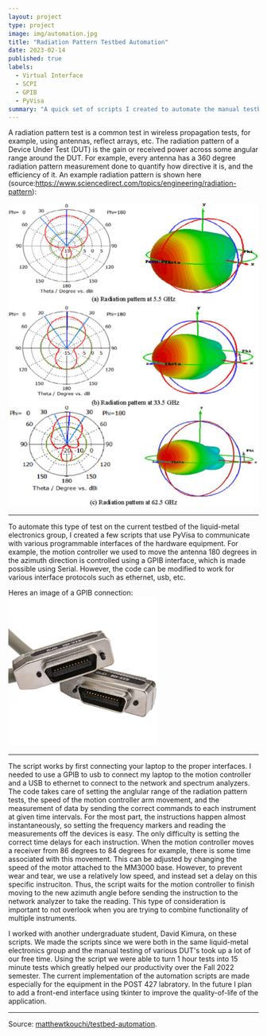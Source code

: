 ```yaml
---
layout: project
type: project
image: img/automation.jpg
title: "Radiation Pattern Testbed Automation"
date: 2023-02-14
published: true
labels:
  - Virtual Interface
  - SCPI
  - GPIB
  - PyVisa
summary: "A quick set of scripts I created to automate the manual testbed the UH Manoa liquid-metal electronics group was utilizing."
---
```


A radiation pattern test is a common test in wireless propagation tests, for example, using antennas, reflect arrays, etc. 
The radiation pattern of a Device Under Test (DUT) is the gain or received power across some angular range around the DUT.
For example, every antenna has a 360 degree radiation pattern measurement done to quantify how directive it is, and the efficiency of it.
An example radiation pattern is shown here (source:https://www.sciencedirect.com/topics/engineering/radiation-pattern):

<img class="img-fluid" src="../img/antenna_rad.jpg">
<hr>
To automate this type of test on the current testbed of the liquid-metal electronics group, I created a few scripts that use PyVisa to communicate with various 
programmable interfaces of the hardware equipment. For example, the motion controller we used to move the antenna 180 degrees in the azimuth direction is controlled
using a GPIB interface, which is made possible using Serial. However, the code can be modified to work for various interface protocols such as ethernet, usb, etc.

Heres an image of a GPIB connection: <br>
<img class="img-fluid" width="300" height=300 src="../img/gpib.jpg">
<hr>

The script works by first connecting your laptop to the proper interfaces. I needed to use a GPIB to usb to connect my laptop to the motion controller and a USB to ethernet to connect to the network and spectrum analyzers. The code takes care of setting the anglular range of the radiation pattern tests, the speed of the motion controller arm movement, and the measurement of data by sending the correct commands to each instrument at given time intervals. For the most part, the instructions happen almost instantaneously, so setting the frequency markers and reading the measurements off the devices is easy. The only difficulty is setting the correct time delays for each instruction. When the motion controller moves a receiver from 86 degrees to 84 degrees for example, there is some time associated with this movement. This can be adjusted by changing the speed of the motor attached to the MM3000 base. However, to prevent wear and tear, we use a relatively low speed, and instead set a delay on this specific instruciton. Thus, the script waits for the motion controller to finish moving to the new azimuth angle before sending the instruction to the network analyzer to take the reading. This type of consideration is important to not overlook when you are trying to combine functionality of multiple instruments.

I worked with another undergraduate student, David Kimura, on these scripts. We made the scripts since we were both in the same liquid-metal electronics group and the manual testing of various DUT's took up a lot of our free time. Using the script we were able to turn 1 hour tests into 15 minute tests which greatly helped our productivity over the Fall 2022 semester. The current implementation of the automation scripts are made especially for the equipment in the POST 427 labratory. In the future I plan to add a front-end interface using tkinter to improve the quality-of-life of the application.
<hr>
Source: <a href="https://github.com/matthewtkouchi/automated_test_bed"><i class="large github icon "></i>matthewtkouchi/testbed-automation</a>.
